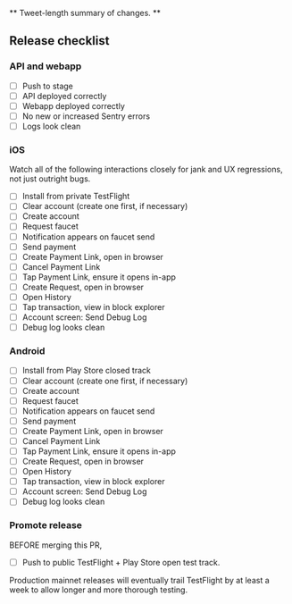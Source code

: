 <!-- PR TITLE -->
<!-- release v1.2.3 build 101 -->
<!-- Build number should be identical across both platforms. -->

** Tweet-length summary of changes. **

<!-- Optional screenshot, 4-6 panels joined as described in scratchpad README. -->

## Release checklist

### API and webapp

- [ ] Push to stage
- [ ] API deployed correctly
- [ ] Webapp deployed correctly
- [ ] No new or increased Sentry errors
- [ ] Logs look clean

### iOS

Watch all of the following interactions closely for jank and UX regressions, not
just outright bugs.

- [ ] Install from private TestFlight
- [ ] Clear account (create one first, if necessary)
- [ ] Create account
- [ ] Request faucet
- [ ] Notification appears on faucet send
- [ ] Send payment
- [ ] Create Payment Link, open in browser
- [ ] Cancel Payment Link
- [ ] Tap Payment Link, ensure it opens in-app
- [ ] Create Request, open in browser
- [ ] Open History
- [ ] Tap transaction, view in block explorer
- [ ] Account screen: Send Debug Log
- [ ] Debug log looks clean

### Android

- [ ] Install from Play Store closed track
- [ ] Clear account (create one first, if necessary)
- [ ] Create account
- [ ] Request faucet
- [ ] Notification appears on faucet send
- [ ] Send payment
- [ ] Create Payment Link, open in browser
- [ ] Cancel Payment Link
- [ ] Tap Payment Link, ensure it opens in-app
- [ ] Create Request, open in browser
- [ ] Open History
- [ ] Tap transaction, view in block explorer
- [ ] Account screen: Send Debug Log
- [ ] Debug log looks clean

### Promote release

BEFORE merging this PR,

- [ ] Push to public TestFlight + Play Store open test track.

Production mainnet releases will eventually trail TestFlight by at least a week
to allow longer and more thorough testing.

